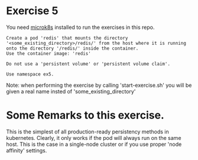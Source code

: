 # Exercise 5

You need [microk8s](https://microk8s.io/) installed to run the exercises in this repo.

```
Create a pod 'redis' that mounts the directory '<some_existing_directory>/redis/' from the host where it is running onto the directory '/redis/' inside the container.
Use the container image: 'redis'

Do not use a 'persistent volume' or 'persistent volume claim'.

Use namespace ex5.

```
Note: when performing the exercise by calling 'start-exercise.sh' you will be given a real name insted of 'some_existing_directory'

# Some Remarks to this exercise.
This is the simplest of all production-ready persistency methods in kubernetes.
Clearly, it only works if the pod will always run on the same host.
This is the case in a single-node cluster or if you use proper 'node affinity' settings.
